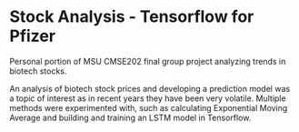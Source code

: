 # Stock Analysis - Tensorflow for Pfizer

Personal portion of MSU CMSE202 final group project analyzing trends in biotech stocks.

An analysis of biotech stock prices and developing a prediction model was a topic of interest as in recent years they have been very volatile. Multiple methods were experimented with, such as calculating Exponential Moving Average and building and training an LSTM model in Tensorflow.

```python

```
